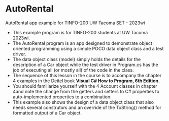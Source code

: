 # AutoRental
AutoRental app example for TINFO-200 UW Tacoma SET - 2023wi  
- This example program is for TINFO-200 students at UW Tacoma 2023wi.
- The AutoRental program is an app designed to demonstrate object oriented programming using a simple POCO data object class and a test driver.
- The data object class (model) simply holds the details for the description of a Car object while the test driver in Program.cs has the job of executing all (or mostly all) of the code in the class.
- The sequence of this lesson in the course is to accompany the chapter 4 examples in the Deitel book **Visual C# How to Program, 6th Edition.**
- You should familiarize yourself with the 4 Account classes in chapter 4and note the change from the getters and setters to C# properties to auto-implemented properties to a combination.
- This example also shows the design of a data object class that also needs several construtors and an override of the ToString() method for formatted output of a Car object.
